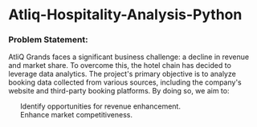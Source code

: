 # Atliq-Hospitality-Analysis-Python

### Problem Statement:<br>
AtliQ Grands faces a significant business challenge: a decline in revenue and market share. To overcome this, the hotel chain has decided to leverage data analytics. The project's primary objective is to analyze booking data collected from various sources, including the company's website and third-party booking platforms. By doing so, we aim to:

<ol>
  <l>Identify opportunities for revenue enhancement.</l><br>
  <l>Enhance market competitiveness.</l>
</ol>
